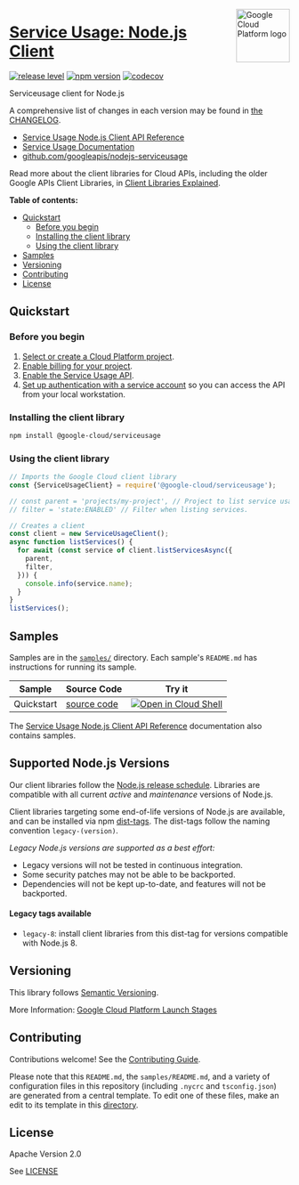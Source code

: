 [//]: # "This README.md file is auto-generated, all changes to this file will be lost."
[//]: # "To regenerate it, use `python -m synthtool`."
<img src="https://avatars2.githubusercontent.com/u/2810941?v=3&s=96" alt="Google Cloud Platform logo" title="Google Cloud Platform" align="right" height="96" width="96"/>

# [Service Usage: Node.js Client](https://github.com/googleapis/nodejs-serviceusage)

[![release level](https://img.shields.io/badge/release%20level-beta-yellow.svg?style=flat)](https://cloud.google.com/terms/launch-stages)
[![npm version](https://img.shields.io/npm/v/@google-cloud/serviceusage.svg)](https://www.npmjs.org/package/@google-cloud/serviceusage)
[![codecov](https://img.shields.io/codecov/c/github/googleapis/nodejs-serviceusage/master.svg?style=flat)](https://codecov.io/gh/googleapis/nodejs-serviceusage)




Serviceusage client for Node.js


A comprehensive list of changes in each version may be found in
[the CHANGELOG](https://github.com/googleapis/nodejs-serviceusage/blob/master/CHANGELOG.md).

* [Service Usage Node.js Client API Reference][client-docs]
* [Service Usage Documentation][product-docs]
* [github.com/googleapis/nodejs-serviceusage](https://github.com/googleapis/nodejs-serviceusage)

Read more about the client libraries for Cloud APIs, including the older
Google APIs Client Libraries, in [Client Libraries Explained][explained].

[explained]: https://cloud.google.com/apis/docs/client-libraries-explained

**Table of contents:**


* [Quickstart](#quickstart)
  * [Before you begin](#before-you-begin)
  * [Installing the client library](#installing-the-client-library)
  * [Using the client library](#using-the-client-library)
* [Samples](#samples)
* [Versioning](#versioning)
* [Contributing](#contributing)
* [License](#license)

## Quickstart

### Before you begin

1.  [Select or create a Cloud Platform project][projects].
1.  [Enable billing for your project][billing].
1.  [Enable the Service Usage API][enable_api].
1.  [Set up authentication with a service account][auth] so you can access the
    API from your local workstation.

### Installing the client library

```bash
npm install @google-cloud/serviceusage
```


### Using the client library

```javascript
// Imports the Google Cloud client library
const {ServiceUsageClient} = require('@google-cloud/serviceusage');

// const parent = 'projects/my-project', // Project to list service usage for.
// filter = 'state:ENABLED' // Filter when listing services.

// Creates a client
const client = new ServiceUsageClient();
async function listServices() {
  for await (const service of client.listServicesAsync({
    parent,
    filter,
  })) {
    console.info(service.name);
  }
}
listServices();

```



## Samples

Samples are in the [`samples/`](https://github.com/googleapis/nodejs-serviceusage/tree/master/samples) directory. Each sample's `README.md` has instructions for running its sample.

| Sample                      | Source Code                       | Try it |
| --------------------------- | --------------------------------- | ------ |
| Quickstart | [source code](https://github.com/googleapis/nodejs-serviceusage/blob/master/samples/quickstart.js) | [![Open in Cloud Shell][shell_img]](https://console.cloud.google.com/cloudshell/open?git_repo=https://github.com/googleapis/nodejs-serviceusage&page=editor&open_in_editor=samples/quickstart.js,samples/README.md) |



The [Service Usage Node.js Client API Reference][client-docs] documentation
also contains samples.

## Supported Node.js Versions

Our client libraries follow the [Node.js release schedule](https://nodejs.org/en/about/releases/).
Libraries are compatible with all current _active_ and _maintenance_ versions of
Node.js.

Client libraries targeting some end-of-life versions of Node.js are available, and
can be installed via npm [dist-tags](https://docs.npmjs.com/cli/dist-tag).
The dist-tags follow the naming convention `legacy-(version)`.

_Legacy Node.js versions are supported as a best effort:_

* Legacy versions will not be tested in continuous integration.
* Some security patches may not be able to be backported.
* Dependencies will not be kept up-to-date, and features will not be backported.

#### Legacy tags available

* `legacy-8`: install client libraries from this dist-tag for versions
  compatible with Node.js 8.

## Versioning

This library follows [Semantic Versioning](http://semver.org/).






More Information: [Google Cloud Platform Launch Stages][launch_stages]

[launch_stages]: https://cloud.google.com/terms/launch-stages

## Contributing

Contributions welcome! See the [Contributing Guide](https://github.com/googleapis/nodejs-serviceusage/blob/master/CONTRIBUTING.md).

Please note that this `README.md`, the `samples/README.md`,
and a variety of configuration files in this repository (including `.nycrc` and `tsconfig.json`)
are generated from a central template. To edit one of these files, make an edit
to its template in this
[directory](https://github.com/googleapis/synthtool/tree/master/synthtool/gcp/templates/node_library).

## License

Apache Version 2.0

See [LICENSE](https://github.com/googleapis/nodejs-serviceusage/blob/master/LICENSE)

[client-docs]: https://cloud.google.com/service-usage/docs/overview
[product-docs]: https://cloud.google.com/service-usage/
[shell_img]: https://gstatic.com/cloudssh/images/open-btn.png
[projects]: https://console.cloud.google.com/project
[billing]: https://support.google.com/cloud/answer/6293499#enable-billing
[enable_api]: https://console.cloud.google.com/flows/enableapi?apiid=serviceusage.googleapis.com
[auth]: https://cloud.google.com/docs/authentication/getting-started
